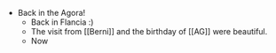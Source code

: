 - Back in the Agora!
  - Back in Flancia :)
  - The visit from [[Berni]] and the birthday of [[AG]] were beautiful.
  - Now 